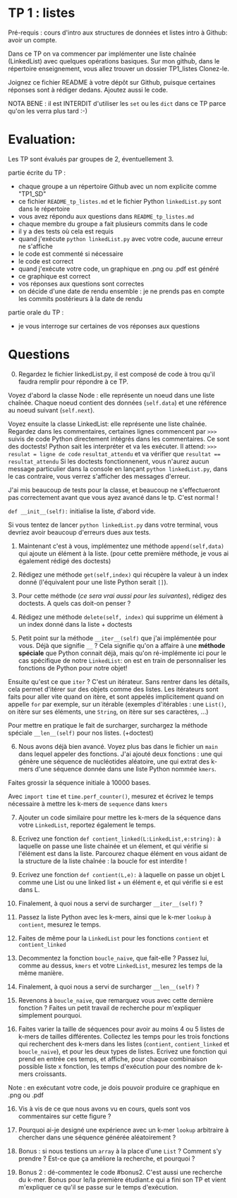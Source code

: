 # TP 1 : listes

Pré-requis : cours d'intro aux structures de données et listes
intro à Github: avoir un compte.


Dans ce TP on va commencer par implémenter une liste chaînée (LinkedList) avec quelques opérations basiques.
Sur mon github, dans le répertoire enseignement, vous allez trouver un dossier TP1_listes
Clonez-le.

Joignez ce fichier README à votre dépôt sur Github, puisque certaines réponses sont à rédiger dedans.
Ajoutez aussi le code.


NOTA BENE : il est INTERDIT d'utiliser les `set` ou les `dict` dans ce TP parce qu'on les verra plus tard :-)


# Evaluation:
Les TP sont évalués par groupes de 2, éventuellement 3.

partie écrite du TP : 
- chaque groupe a un répertoire Github avec un nom explicite comme "TP1_SD"
- ce fichier `README_tp_listes.md` et le fichier Python `linkedList.py` sont dans le répertoire
- vous avez répondu aux questions dans `README_tp_listes.md`
- chaque membre du groupe a fait plusieurs commits dans le code
- il y a des tests où cela est requis
- quand j'exécute `python linkedList.py` avec votre code, aucune erreur ne s'affiche
- le code est commenté si nécessaire
- le code est correct
- quand j'exécute votre code, un graphique en .png ou .pdf est généré
- ce graphique est correct
- vos réponses aux questions sont correctes
- on décide d'une date de rendu ensemble : je ne prends pas en compte les commits postérieurs à la date de rendu

partie orale du TP :
- je vous interroge sur certaines de vos réponses aux questions

# Questions

0. Regardez le fichier linkedList.py, il est composé de code à trou qu'il faudra remplir pour répondre à ce TP.

Voyez d'abord la classe Node : elle représente un noeud dans une liste chaînée.
Chaque noeud contient des données (`self.data`) et une référence au noeud suivant (`self.next`).

Voyez ensuite la classe LinkedList: elle représente une liste chaînée.
Regardez dans les commentaires, certaines lignes commencent par `>>>` suivis de code Python directement intégrés dans les commentaires. 
Ce sont des doctests! Python sait les interpréter et va les exécuter. Il attend:
`>>> resulat = ligne de code`
`resultat_attendu`
et va vérifier que `resultat == resultat_attendu`
Si les doctests fonctionnenent, vous n'aurez aucun message particulier dans la console en lançant `python linkedList.py`, dans le cas contraire, vous verrez s'afficher des messages d'erreur.

J'ai mis beaucoup de tests pour la classe, et beaucoup ne s'effectueront pas correctement avant que vous ayez avancé dans le tp. C'est normal !

`def __init__(self):` initialise la liste, d'abord vide.

Si vous tentez de lancer `python linkedList.py` dans votre terminal, vous devriez avoir beaucoup d'erreurs dues aux tests.

1. Maintenant c'est à vous, implémentez une méthode `append(self,data)` qui ajoute un élément à la liste.
(pour cette première méthode, je vous ai également rédigé des doctests)


2. Rédigez une méthode `get(self,index)` qui récupère la valeur à un index donné (l'équivalent pour une liste Python serait `[]`).

3. Pour cette méthode (*ce sera vrai aussi pour les suivantes*), rédigez des doctests. A quels cas doit-on penser ?


4. Rédigez une méthode `delete(self, index)` qui supprime un élément à un index donné dans la liste + doctests

5. Petit point sur la méthode `__iter__(self)` que j'ai implémentée pour vous.
Déjà que signifie `__` ? Cela signifie qu'on a affaire à une **méthode spéciale** que Python connait déjà, mais qu'on ré-implémente ici pour le cas spécifique de notre `LinkedList`: on est en train de personnaliser les fonctions de Python pour notre objet!

Ensuite qu'est ce que `iter` ? C'est un itérateur. Sans rentrer dans les détails, cela permet d'itérer sur des objets comme des listes. Les itérateurs sont faits pour aller vite quand on itère, et sont appelés implicitement quand on appelle `for` par exemple, sur un itérable (exemples d'itérables : une `List()`, on itère sur ses éléments, une `String`, on itère sur ses caractères, ...)

Pour mettre en pratique le fait de surcharger, surchargez la méthode spéciale `__len__(self)` pour nos listes. (+doctest)

6. Nous avons déjà bien avancé. Voyez plus bas dans le fichier un `main` dans lequel appeler des fonctions.
J'ai ajouté deux fonctions : une qui génère une séquence de nucléotides aléatoire, une qui extrat des k-mers d'une séquence donnée dans une liste Python nommée `kmers`. 

Faites grossir la séquence initiale à 10000 bases.

Avec `import time` et `time.perf_counter()`, mesurez et écrivez le temps nécessaire à mettre les k-mers de `sequence` dans `kmers`

7. Ajouter un code similaire pour mettre les k-mers de la séquence dans votre `LinkedList`, reportez également le temps.

8. Ecrivez une fonction `def contient_linked(L:LinkedList,e:string):` à laquelle on passe une liste chainée et un élement, et qui vérifie si l'élément est dans la liste. Parcourez chaque élément en vous aidant de la structure de la liste chaînée : la boucle for est interdite !

8. Ecrivez une fonction `def contient(L,e):` à laquelle on passe un objet L comme une List ou une linked list + un élément e, et qui vérifie si e est dans L.

9. Finalement, à quoi nous a servi de surcharger `__iter__(self)` ?

10. Passez la liste Python avec les k-mers, ainsi que le k-mer `lookup` à `contient`, mesurez le temps.

11. Faites de même pour la `LinkedList` pour les fonctions `contient` et `contient_linked`

12. Decommentez la fonction `boucle_naive`, que fait-elle ? Passez lui, comme au dessus, `kmers` et votre `LinkedList`, mesurez les temps de la même manière.

13. Finalement, à quoi nous a servi de surcharger `__len__(self)` ? 

14. Revenons à `boucle_naive`, que remarquez vous avec cette dernière fonction ? Faites un petit travail de recherche pour m'expliquer simplement pourquoi.

15. Faites varier la taille de séquences pour avoir au moins 4 ou 5 listes de k-mers de tailles différentes. Collectez les temps pour les trois fonctions qui recherchent des k-mers dans les listes (`contient`, `contient_linked` et `boucle_naive`), et pour les deux types de listes. Ecrivez une fonction qui prend en entrée ces temps, et affiche, pour chaque combinaison possible liste x fonction, les temps d'exécution pour des nombre de k-mers croissants.

Note : en exécutant votre code, je dois pouvoir produire ce graphique en .png ou .pdf

16. Vis à vis de ce que nous avons vu en cours, quels sont vos commentaires sur cette figure ?

17. Pourquoi ai-je designé une expérience avec un k-mer `lookup` arbitraire à chercher dans une séquence générée aléatoirement ? 

18. Bonus : si nous testions un `array` à la place d'une `List` ? Comment s'y prendre ? Est-ce que ça améliore la recherche, et pourquoi ? 

19. Bonus 2 : dé-commentez le code #bonus2. C'est aussi une recherche du k-mer. Bonus pour le/la première étudiant.e qui a fini son TP et vient m'expliquer ce qu'il se passe sur le temps d'exécution.


